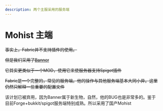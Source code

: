```yaml
---
description: 两个主服采用的服务端
---
```


# Mohist 主端

~~事实上，Fabric并不支持插件的使用。~~

~~但是我们采用了~~[~~Banner~~ ](https://ci.codemc.io/job/MohistMC/job/Banner-1.20/)

~~它其实更类似于一个MOD，使用它来使服务器支持Spigot插件~~

~~Fabric是一个完整的，常见的服务端。他的操作与其他服务端基本大同小异。这里仍然只解释一些重要的配置文件~~

该计划已被弃用，因为Banner属于新生物，自然，他的BUG也是非常多的。鉴于目前Forge+bukkit/spigot服务端特别成熟。所以采用了国产Mohist




